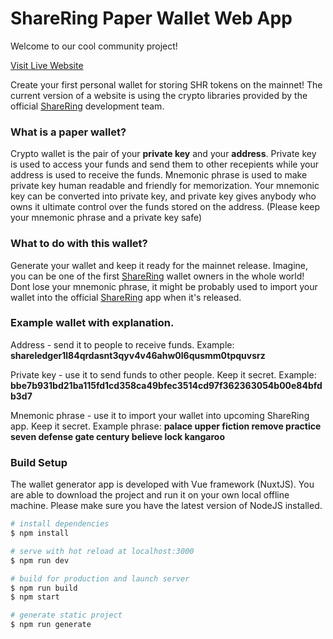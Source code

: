 # ShareRing Paper Wallet Web App
Welcome to our cool community project!

[Visit Live Website](https://shareringwallet.com/)

Create your first personal wallet for storing SHR tokens on the mainnet! The current version of a website is using the crypto libraries provided by the official [ShareRing](https://sharering.network/en) development team.

### What is a paper wallet?
Crypto wallet is the pair of your **private key** and your **address**. Private key is used to access your funds and send them to other recepients while your address is used to receive the funds. Mnemonic phrase is used to make private key human readable and friendly for memorization. Your mnemonic key can be converted into private key, and private key gives anybody who owns it ultimate control over the funds stored on the address. (Please keep your mnemonic phrase and a private key safe)

### What to do with this wallet?
Generate your wallet and keep it ready for the mainnet release. Imagine, you can be one of the first [ShareRing](https://sharering.network/en) wallet owners in the whole world! Dont lose your mnemonic phrase, it might be probably used to import your wallet into the official [ShareRing](https://sharering.network/en) app when it's released.

### Example wallet with explanation.
Address - send it to people to receive funds. Example: **shareledger1l84qrdasnt3qyv4v46ahw0l6qusmm0tpquvsrz**

Private key - use it to send funds to other people. Keep it secret. Example: **bbe7b931bd21ba115fd1cd358ca49bfec3514cd97f362363054b00e84bfdb3d7**

Mnemonic phrase - use it to import your wallet into upcoming ShareRing app. Keep it secret. Example phrase: **palace upper fiction remove practice seven defense gate century believe lock kangaroo**

### Build Setup
The wallet generator app is developed with Vue framework (NuxtJS). You are able to download the project and run it on your own local offline machine. Please make sure you have the latest version of NodeJS installed.
``` bash
# install dependencies
$ npm install

# serve with hot reload at localhost:3000
$ npm run dev

# build for production and launch server
$ npm run build
$ npm start

# generate static project
$ npm run generate
```
